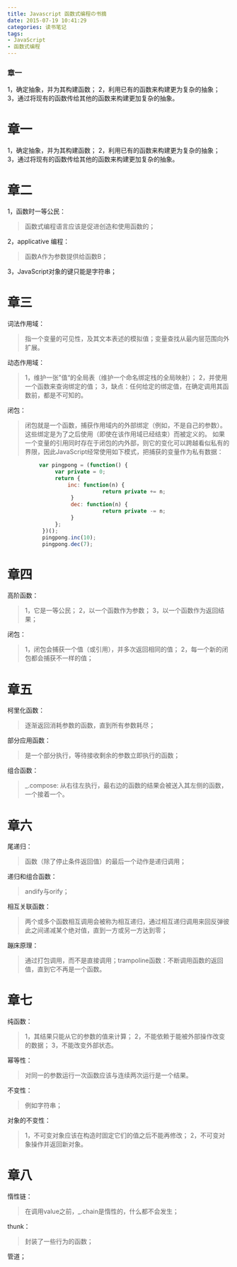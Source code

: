 ```yaml
---
title: Javascript 函数式编程の书摘
date: 2015-07-19 10:41:29
categories: 读书笔记
tags:
- JavaScript
- 函数式编程
---
```


### 章一
1，确定抽象，并为其构建函数；
2，利用已有的函数来构建更为复杂的抽象；
3，通过将现有的函数传给其他的函数来构建更加复杂的抽象。

<!-- more -->

# 章一

1，确定抽象，并为其构建函数；
2，利用已有的函数来构建更为复杂的抽象；
3，通过将现有的函数传给其他的函数来构建更加复杂的抽象。

# 章二

1，函数时一等公民：
>函数式编程语言应该是促进创造和使用函数的；

2，applicative 编程：
>函数A作为参数提供给函数B；

3，JavaScript对象的键只能是字符串；

# 章三

词法作用域：
>指一个变量的可见性，及其文本表述的模拟值；变量查找从最内层范围向外扩展。

动态作用域：
>1，维护一张”值“的全局表（维护一个命名绑定栈的全局映射）；
>2，并使用一个函数来查询绑定的值；
>3，缺点：任何给定的绑定值，在确定调用其函数前，都是不可知的。

闭包：
>闭包就是一个函数，捕获作用域内的外部绑定（例如，不是自己的参数）。这些绑定是为了之后使用（即使在该作用域已经结束）而被定义的。
>如果一个变量的引用同时存在于闭包的内外部，则它的变化可以跨越看似私有的界限，因此JavaScript经常使用如下模式，把捕获的变量作为私有数据：
```javascript
          var pingpong = (function() {
               var private = 0;
               return {     
                   inc: function(n) {
                              return private += n;
                    }
                    dec: function(n) {
                              return private -= n;
                    }
               };
           })();
           pingpong.inc(10);
           pingpong.dec(7);
```

# 章四

高阶函数：
>1，它是一等公民；
>2，以一个函数作为参数；
>3，以一个函数作为返回结果； 

闭包：
>1，闭包会捕获一个值（或引用），并多次返回相同的值；
>2，每一个新的闭包都会捕获不一样的值； 

# 章五

柯里化函数：
>逐渐返回消耗参数的函数，直到所有参数耗尽；

部分应用函数：
>是一个部分执行，等待接收剩余的参数立即执行的函数；

组合函数：
>_.compose: 从右往左执行，最右边的函数的结果会被送入其左侧的函数，一个接着一个。

# 章六

尾递归：
>函数（除了停止条件返回值）的最后一个动作是递归调用；

递归和组合函数：
>andify与orify；

相互关联函数：
>两个或多个函数相互调用会被称为相互递归，通过相互递归调用来回反弹彼此之间递减某个绝对值，直到一方或另一方达到零；

蹦床原理：
> 通过打包调用，而不是直接调用；trampoline函数：不断调用函数的返回值，直到它不再是一个函数。

# 章七

纯函数：
>1，其结果只能从它的参数的值来计算；
>2，不能依赖于能被外部操作改变的数据；
>3，不能改变外部状态。

幂等性：
>对同一的参数运行一次函数应该与连续两次运行是一个结果。

不变性：
>例如字符串；

对象的不变性：
>1，不可变对象应该在构造时固定它们的值之后不能再修改；
>2，不可变对象操作并返回新对象。

# 章八

惰性链：
>在调用value之前，_.chain是惰性的，什么都不会发生；

thunk：
>封装了一些行为的函数；

管道； 